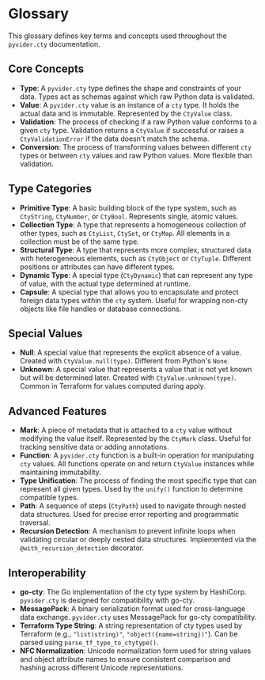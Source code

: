 # Glossary

This glossary defines key terms and concepts used throughout the `pyvider.cty` documentation.

## Core Concepts

*   **Type**: A `pyvider.cty` type defines the shape and constraints of your data. Types act as schemas against which raw Python data is validated.
*   **Value**: A `pyvider.cty` value is an instance of a `cty` type. It holds the actual data and is immutable. Represented by the `CtyValue` class.
*   **Validation**: The process of checking if a raw Python value conforms to a given `cty` type. Validation returns a `CtyValue` if successful or raises a `CtyValidationError` if the data doesn't match the schema.
*   **Conversion**: The process of transforming values between different `cty` types or between `cty` values and raw Python values. More flexible than validation.

## Type Categories

*   **Primitive Type**: A basic building block of the type system, such as `CtyString`, `CtyNumber`, or `CtyBool`. Represents single, atomic values.
*   **Collection Type**: A type that represents a homogeneous collection of other types, such as `CtyList`, `CtySet`, or `CtyMap`. All elements in a collection must be of the same type.
*   **Structural Type**: A type that represents more complex, structured data with heterogeneous elements, such as `CtyObject` or `CtyTuple`. Different positions or attributes can have different types.
*   **Dynamic Type**: A special type (`CtyDynamic`) that can represent any type of value, with the actual type determined at runtime.
*   **Capsule**: A special type that allows you to encapsulate and protect foreign data types within the `cty` system. Useful for wrapping non-cty objects like file handles or database connections.

## Special Values

*   **Null**: A special value that represents the explicit absence of a value. Created with `CtyValue.null(type)`. Different from Python's `None`.
*   **Unknown**: A special value that represents a value that is not yet known but will be determined later. Created with `CtyValue.unknown(type)`. Common in Terraform for values computed during apply.

## Advanced Features

*   **Mark**: A piece of metadata that is attached to a `cty` value without modifying the value itself. Represented by the `CtyMark` class. Useful for tracking sensitive data or adding annotations.
*   **Function**: A `pyvider.cty` function is a built-in operation for manipulating `cty` values. All functions operate on and return `CtyValue` instances while maintaining immutability.
*   **Type Unification**: The process of finding the most specific type that can represent all given types. Used by the `unify()` function to determine compatible types.
*   **Path**: A sequence of steps (`CtyPath`) used to navigate through nested data structures. Used for precise error reporting and programmatic traversal.
*   **Recursion Detection**: A mechanism to prevent infinite loops when validating circular or deeply nested data structures. Implemented via the `@with_recursion_detection` decorator.

## Interoperability

*   **go-cty**: The Go implementation of the cty type system by HashiCorp. `pyvider.cty` is designed for compatibility with go-cty.
*   **MessagePack**: A binary serialization format used for cross-language data exchange. `pyvider.cty` uses MessagePack for go-cty compatibility.
*   **Terraform Type String**: A string representation of cty types used by Terraform (e.g., `"list(string)"`, `"object({name=string})"`). Can be parsed using `parse_tf_type_to_ctytype()`.
*   **NFC Normalization**: Unicode normalization form used for string values and object attribute names to ensure consistent comparison and hashing across different Unicode representations.
